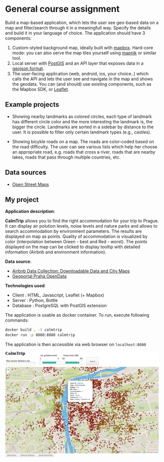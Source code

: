 # General course assignment

Build a map-based application, which lets the user see geo-based data on a map and filter/search through it in a meaningfull way. Specify the details and build it in your language of choice. The application should have 3 components:

1. Custom-styled background map, ideally built with [mapbox](http://mapbox.com). Hard-core mode: you can also serve the map tiles yourself using [mapnik](http://mapnik.org/) or similar tool.
2. Local server with [PostGIS](http://postgis.net/) and an API layer that exposes data in a [geojson format](http://geojson.org/).
3. The user-facing application (web, android, ios, your choice..) which calls the API and lets the user see and navigate in the map and shows the geodata. You can (and should) use existing components, such as the Mapbox SDK, or [Leaflet](http://leafletjs.com/).

## Example projects

- Showing nearby landmarks as colored circles, each type of landmark has different circle color and the more interesting the landmark is, the bigger the circle. Landmarks are sorted in a sidebar by distance to the user. It is possible to filter only certain landmark types (e.g., castles).

- Showing bicykle roads on a map. The roads are color-coded based on the road difficulty. The user can see various lists which help her choose an appropriate road, e.g. roads that cross a river, roads that are nearby lakes, roads that pass through multiple countries, etc.

## Data sources

- [Open Street Maps](https://www.openstreetmap.org/)

## My project
**Application description**:

**CalmTrip** allows you to find the right accommodation for your trip to Prague.
It can display air polution levels, noise levels and nature parks and allows to search accommodation by environment parameters. 
The results are displayed on map as points.
Quality of accommodation is visualized by color (interpolation between Green - best and Red - worst).
The points displayed on the map can be clicked to display tooltip with detailed information (Airbnb and environment information). 


**Data source**: 
- [Airbnb Data Collection: Downloadable Data and City Maps](http://tomslee.net/airbnb-data/)
- [Geoportal Praha OpenData](http://www.geoportalpraha.cz/cs/opendata)

**Technologies used**:
- Client : HTML, Javascript, Leaflet (+ Mapbox)
- Server : Python, Bottle
- Database : PostgreSQL with PostGIS extension

The application is usable as docker container.
To run, execute following commands:

```bash
docker build . -t calmtrip
docker run -p 8080:8080 calmtrip
```

The application is then accessible via web browser on `localhost:8080`

![CalmTrip screenshot](screenshots/screenshot.png)
